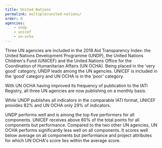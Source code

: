 ```yaml
---
title: United Nations
permalink: multiple/united-nations/
order: 6
agencies:
    - undp
    - unicef
    - un-ocha
---
```


Three UN agencies are included in the 2018 Aid Transparency Index: the United Nations Development Programme (UNDP), the United Nations Children's Fund (UNICEF) and the United Nations Office for the Coordination of Humanitarian Affairs (UN OCHA). Being placed in the ‘very good’ category, UNDP leads among the UN agencies. UNICEF is included in the ‘good’ category and UN OCHA is in the ‘poor’ category.

With UN OCHA having improved its frequency of publication to the IATI Registry, all three UN agencies are now publishing on a monthly basis.

While UNDP publishes all indicators in the comparable IATI format, UNICEF provides 82% and UN OCHA only 29% of indicators.

UNDP performs well and is among the top five performers for all components. UNICEF receives above 80% of the total points for all components but performance. Compared to the two other UN agencies, UN OCHA performs significantly less well on all components. It scores well below average on all components but performance and project attributes for which UN OCHA's score lies within the average score.
